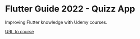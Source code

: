 # Flutter Guide 2022 - Quizz App

Improving Flutter knowledge with Udemy courses.

[URL to course](https://www.udemy.com/course/learn-flutter-dart-to-build-ios-android-apps/)